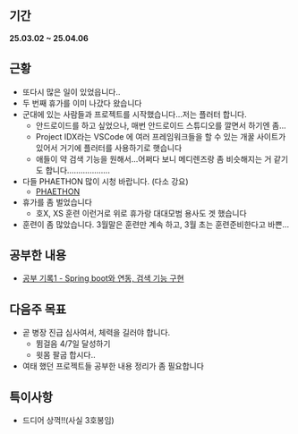 ## 기간
**25.03.02 ~ 25.04.06**

## 근황
- 또다시 많은 일이 있었읍니다..
- 두 번째 휴가를 이미 나갔다 왔습니다
- 군대에 있는 사람들과 프로젝트를 시작했습니다...저는 플러터 합니다.
  - 안드로이드를 하고 싶었으나, 매번 안드로이드 스튜디오를 깔면서 하기엔 좀...
  - Project IDX라는 VSCode 에 여러 프레임워크들을 할 수 있는 개꿀 사이트가 있어서 거기에 플러터를 사용하기로 햇습니다
  - 애들이 약 검색 기능을 원해서...어쩌다 보니 메디렌즈랑 좀 비슷해지는 거 같기도 합니다...................
- 다들 PHAETHON 많이 시청 바랍니다. (다소 강요)
  - [PHAETHON](https://github.com/team-PHAETHON)
- 휴가를 좀 벌었습니다
  - 호X, XS 훈련 이런거로 위로 휴가랑 대대모범 용사도 겟 했습니다
- 훈련이 좀 많았습니다. 3월말은 훈련만 계속 하고, 3월 초는 훈련준비한다고 바쁜...

## 공부한 내용
- [공부 기록1 - Spring boot와 연동, 검색 기능 구현](https://wonderful-report-e58.notion.site/1bb5b07568ed80dfad9cc985d9b528a8?pvs=4)

## 다음주 목표
- 곧 병장 진급 심사여서, 체력을 길러야 합니다.
  - 뜀걸음 4/7일 달성하기
  - 윗몸 팔굽 합시다..
- 여태 했던 프로젝트들 공부한 내용 정리가 좀 필요합니다

## 특이사항
- 드디어 상꺽!!(사실 3호봉임)
